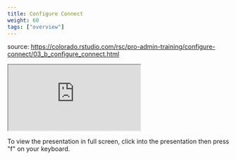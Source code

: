 ```yaml
---
title: Configure Connect
weight: 60
tags: ["overview"]
---
```


source: https://colorado.rstudio.com/rsc/pro-admin-training/configure-connect/03_b_configure_connect.html

<div class="resp-container">
  <iframe 
    src="https://colorado.rstudio.com/rsc/pro-admin-training/configure-connect/03_b_configure_connect.html" 
        class="resp-iframe" 
        gesture="media"  allow="encrypted-media" allowfullscreen>
  </iframe>
</div>


To view the presentation in full screen, click into the presentation then press "f" on your keyboard.

